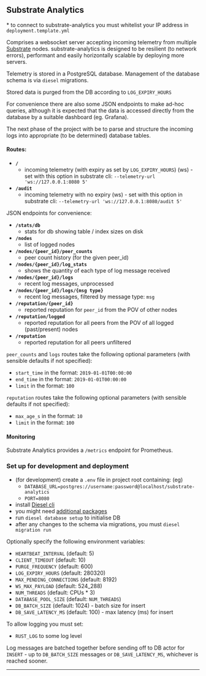 ## Substrate Analytics

\* to connect to substrate-analytics you must whitelist your IP address in `deployment.template.yml`

Comprises a websocket server accepting incoming telemetry from multiple
[Substrate](https://github.com/paritytech/substrate) nodes. substrate-analytics is designed to be resilient (to network errors),
performant and easily horizontally scalable by deploying more servers.

Telemetry is stored in a PostgreSQL database. Management of the database schema is via `diesel` migrations.

Stored data is purged from the DB according to `LOG_EXPIRY_HOURS`

For convenience there are also some JSON endpoints to make ad-hoc queries, although it is expected that
the data is accessed directly from the database by a suitable dashboard (eg. Grafana).

The next phase of the project with be to parse and structure the incoming logs into
appropriate (to be determined) database tables.

#### Routes:

- **`/`**
  - incoming telemetry (with expiry as set by `LOG_EXPIRY_HOURS`) (ws) - set with this option in substrate cli: `--telemetry-url 'ws://127.0.0.1:8080 5'`
- **`/audit`**
  - incoming telemetry with no expiry (ws) - set with this option in substrate cli: `--telemetry-url 'ws://127.0.0.1:8080/audit 5'`

JSON endpoints for convenience:
- **`/stats/db`**
  - stats for db showing table / index sizes on disk
- **`/nodes`**
  - list of logged nodes
- **`/nodes/{peer_id}/peer_counts`**
  - peer count history (for the
given peer_id)
- **`/nodes/{peer_id}/log_stats`**
  - shows the quantity of each type of log message received
- **`/nodes/{peer_id}/logs`**
  - recent log messages, unprocessed
- **`/nodes/{peer_id}/logs/{msg type}`**
  - recent log messages, filtered by message type: `msg`
- **`/reputation/{peer_id}`**
  - reported reputation for `peer_id` from the POV of other nodes
- **`/reputation/logged`**
  - reported reputation for all peers from the POV of all logged (past/present) nodes
- **`/reputation`**
  - reported reputation for all peers unfiltered

`peer_counts` and `logs` routes take the following optional parameters (with sensible defaults if not specified):
- `start_time` in the format: `2019-01-01T00:00:00`
- `end_time` in the format: `2019-01-01T00:00:00`
- `limit` in the format: `100`

`reputation` routes take the following optional parameters (with sensible defaults if not specified):
- `max_age_s` in the format: `10`
- `limit` in the format: `100`

#### Monitoring

Substrate Analytics provides a `/metrics` endpoint for Prometheus.

### Set up for development and deployment

- (for development) create a `.env` file in project root containing: (eg)
    - `DATABASE_URL=postgres://username:password@localhost/substrate-analytics`
    - `PORT=8080`
- install [Diesel cli](https://github.com/diesel-rs/diesel/tree/master/diesel_cli)
- you might need [additional packages](https://github.com/diesel-rs/diesel/blob/master/guide_drafts/backend_installation.md)
- run `diesel database setup` to initialise DB
- after any changes to the schema via migrations, you must `diesel migration run`

Optionally specify the following environment variables:

- `HEARTBEAT_INTERVAL` (default: 5)
- `CLIENT_TIMEOUT` (default: 10)
- `PURGE_FREQUENCY` (default: 600)
- `LOG_EXPIRY_HOURS`  (default: 280320)
- `MAX_PENDING_CONNECTIONS` (default: 8192)
- `WS_MAX_PAYLOAD` (default: 524_288)
- `NUM_THREADS` (default: CPUs * 3)
- `DATABASE_POOL_SIZE` (default: `NUM_THREADS`)
- `DB_BATCH_SIZE` (default: 1024) - batch size for insert
- `DB_SAVE_LATENCY_MS` (default: 100) - max latency (ms) for insert

To allow logging you must set:

- `RUST_LOG` to some log level

Log messages are batched together before sending off to DB actor for `INSERT`
\- up to `DB_BATCH_SIZE` messages or `DB_SAVE_LATENCY_MS`, whichever is reached sooner.

---

